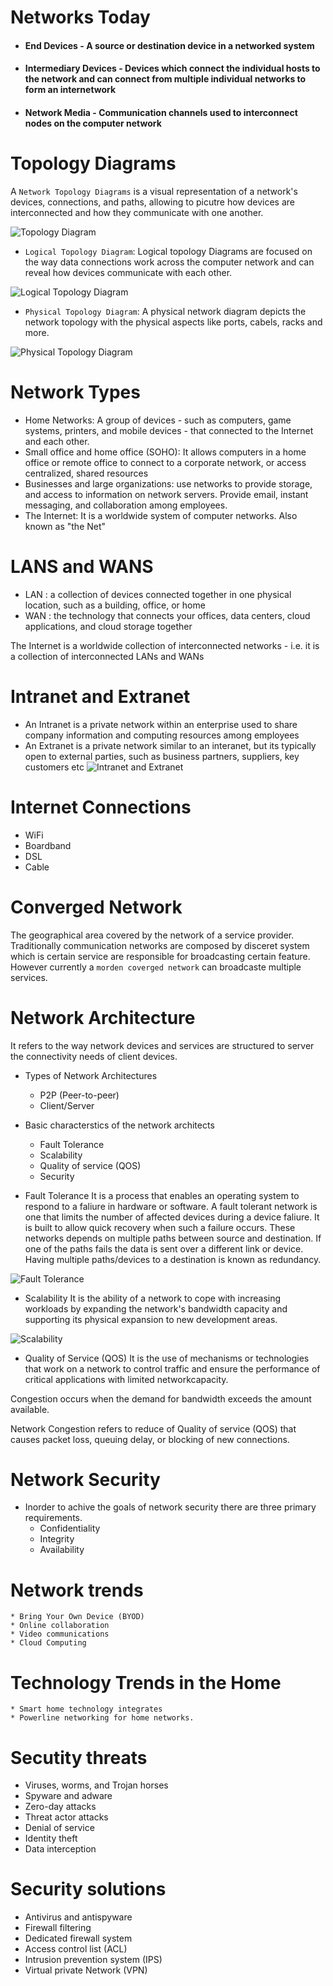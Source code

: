 # Networks Today

* #### End Devices - A source or destination device in a networked system
* #### Intermediary Devices - Devices which connect the individual hosts to the network and can connect from multiple individual networks to form an internetwork
* #### Network Media - Communication channels used to interconnect nodes on the computer network

# Topology Diagrams

A `Network Topology Diagrams` is a visual representation of a network's devices, connections, and paths, allowing to picutre how devices are interconnected and how they communicate with one another.

![Topology Diagram](images/network-topology-diagram.png "Netwok topology diagram")

- `Logical Topology Diagram`:
Logical topology Diagrams are focused on the way data connections work across the computer network and can reveal how devices communicate with each other.

![Logical Topology Diagram](images/logical-topology-diagram.png "Logical topology diagram")

- `Physical Topology Diagram`:
A physical network diagram depicts the network topology with the physical aspects like ports, cabels, racks and more.

![Physical Topology Diagram](images/physical-topology-diagram.png "Physical topology diagram")

# Network Types

* Home Networks: A group of devices - such as computers, game systems, printers, and mobile devices - that connected to the Internet and each other.
* Small office and home office (SOHO): It allows computers in a home office or remote office to connect to a corporate network, or access centralized, shared resources
* Businesses and large organizations: use networks to provide storage, and access to information on network servers. Provide email, instant messaging, and collaboration among employees. 
* The Internet: It is a worldwide system of computer networks. Also known as "the Net"

# LANS and WANS
* LAN : a collection of devices connected together in one physical location, such as a building, office, or home
* WAN : the technology that connects your offices, data centers, cloud applications, and cloud storage together

The Internet is a worldwide collection of interconnected networks - i.e. it is a collection of interconnected LANs and WANs

# Intranet and Extranet 
* An Intranet is a private network within an enterprise used to share company information and computing resources among employees
* An Extranet is a private network similar to an interanet, but its typically open to external parties, such as business partners, suppliers, key customers etc
![Intranet and Extranet](images/intranet-extranet.png "Intranet Extranet")

# Internet Connections

* WiFi
* Boardband
* DSL
* Cable

# Converged Network
The geographical area covered by the network of a service provider. Traditionally communication networks are composed by disceret system which is certain service are responsible for broadcasting certain feature. However currently a `morden coverged network` can broadcaste multiple services.

# Network Architecture
It refers to the way network devices and services are structured to server the connectivity needs of client devices.

* Types of Network Architectures
    - P2P (Peer-to-peer)
    - Client/Server 
    
* Basic characterstics of the network architects
    - Fault Tolerance
    - Scalability
    - Quality of service (QOS)
    - Security

* Fault Tolerance
It is a process that enables an operating system to respond to a faliure in hardware or software. A fault tolerant network is one that limits the number of affected devices during a device faliure.
It is built to allow quick recovery when such a failure occurs. These networks depends on multiple paths between source and destination. If one of the paths fails the data is sent over a different link or device. Having multiple paths/devices to a destination is known as redundancy.

![Fault Tolerance](images/Fault-network.png "Fault Tolerance")

* Scalability
It is the ability of a network to cope with increasing workloads by expanding the network's bandwidth capacity and supporting its physical expansion to new development areas.

![Scalability](image/scalability.png "Scability")

* Quality of Service (QOS)
It is the use of mechanisms or technologies that work on a network to control traffic and ensure the performance of critical applications with limited networkcapacity.

Congestion occurs when the demand for bandwidth exceeds the amount available.

Network Congestion refers to reduce of Quality of service (QOS) that causes packet loss, queuing delay, or blocking of new connections.

# Network Security
- Inorder to achive the goals of network security there are three primary requirements.
    * Confidentiality
    * Integrity
    * Availability

# Network trends 
    * Bring Your Own Device (BYOD)
    * Online collaboration
    * Video communications
    * Cloud Computing

# Technology Trends in the Home
    * Smart home technology integrates
    * Powerline networking for home networks.

# Secutity threats
* Viruses, worms, and Trojan horses
* Spyware and adware
* Zero-day attacks
* Threat actor attacks 
* Denial of service
* Identity theft
* Data interception

# Security solutions
* Antivirus and antispyware
* Firewall filtering
* Dedicated firewall system
* Access control list (ACL)
* Intrusion prevention system (IPS)
* Virtual private Network (VPN)

